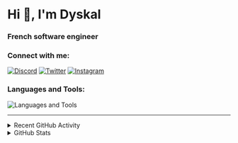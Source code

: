 # Hi 👋, I'm Dyskal

### French software engineer

### Connect with me:

[![Discord](https://skillicons.dev/icons?i=discord "@dyskal")](https://discordapp.com/users/200586202997325824)
[![Twitter](https://skillicons.dev/icons?i=twitter "@dyskal")](https://twitter.com/dyskal)
[![Instagram](https://skillicons.dev/icons?i=instagram "@dyskal")](https://instagram.com/dyskal)

### Languages and Tools:
![Languages and Tools](https://skillicons.dev/icons?i=java,kotlin,spring,js,ts,vue,idea,linux,git&perline=3)

---

<details>
<summary>Recent GitHub Activity</summary>

<!--START_SECTION:activity-->

1. ❗ Opened issue [#366](https://github.com/pyrohost/pyrodactyl/issues/366) in [pyrohost/pyrodactyl](https://github.com/pyrohost/pyrodactyl)
2. ❗ Opened issue [#17948](https://github.com/spring-projects/spring-security/issues/17948) in [spring-projects/spring-security](https://github.com/spring-projects/spring-security)
3. ❗ Opened issue [#22086](https://github.com/vuetifyjs/vuetify/issues/22086) in [vuetifyjs/vuetify](https://github.com/vuetifyjs/vuetify)
4. 🚀 Published release [v1.2](https://github.com/Dyskal/ShareFix/releases/tag/v1.2) in [Dyskal/ShareFix](https://github.com/Dyskal/ShareFix)
5. 🗣 Commented on [#1342](https://github.com/OpenFeign/querydsl/issues/1342#issuecomment-3264109629) in [OpenFeign/querydsl](https://github.com/OpenFeign/querydsl)

<!--END_SECTION:activity-->

</details>

<details>
<summary>GitHub Stats</summary>

![GitHub Stats](https://github-readme-stats.vercel.app/api/top-langs?username=dyskal&show_icons=true&locale=en&layout=compact&card_width=445&langs_count=10&hide_borders=true)
![GitHub Stats](https://github-readme-stats.vercel.app/api?username=dyskal&show_icons=true&locale=en&include_all_commits=true&hide_borders=true)
</details>

